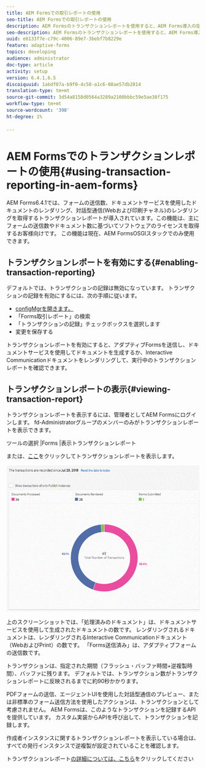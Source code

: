 ```yaml
---
title: AEM Formsでの取引レポートの使用
seo-title: AEM Formsでの取引レポートの使用
description: AEM Formsのトランザクションレポートを使用すると、AEM Forms導入の指定日以降に行われたすべてのトランザクションをカウントできます。
seo-description: AEM Formsのトランザクションレポートを使用すると、AEM Forms導入の指定日以降に行われたすべてのトランザクションをカウントできます。
uuid: e6133f7e-c79c-4006-89e7-3bebf7b8229e
feature: adaptive-forms
topics: developing
audience: administrator
doc-type: article
activity: setup
version: 6.4.1,6.5
discoiquuid: 1abdf07a-b9f0-4c58-a1c6-08ae57db2014
translation-type: tm+mt
source-git-commit: 3d54a8158d0564a3289a2100bbbc59e5ae38f175
workflow-type: tm+mt
source-wordcount: '398'
ht-degree: 1%

---
```



# AEM Formsでのトランザクションレポートの使用{#using-transaction-reporting-in-aem-forms}

AEM Forms6.4.1では、フォームの送信数、ドキュメントサービスを使用したドキュメントのレンダリング、対話型通信(Webおよび印刷チャネル)のレンダリングを取得するトランザクションレポートが導入されています。この機能は、主にフォームの送信数やドキュメント数に基づいてソフトウェアのライセンスを取得するお客様向けです。 この機能は現在、AEM FormsOSGIスタックでのみ使用できます。

## トランザクションレポートを有効にする{#enabling-transaction-reporting}

デフォルトでは、トランザクションの記録は無効になっています。 トランザクションの記録を有効にするには、次の手順に従います。

* [configMgrを開きます。](http://localhost:4502/system/console/configMgr)
* 「Forms取引レポート」の検索
* 「トランザクションの記録」チェックボックスを選択します
* 変更を保存する

トランザクションレポートを有効にすると、アダプティブFormsを送信し、ドキュメントサービスを使用してドキュメントを生成するか、Interactive Communicationドキュメントをレンダリングして、実行中のトランザクションレポートを確認できます。

## トランザクションレポートの表示{#viewing-transaction-report}

トランザクションレポートを表示するには、管理者としてAEM Formsにログインします。 fd-Administratorグループのメンバーのみがトランザクションレポートを表示できます。

ツールの選択 |Forms |表示トランザクションレポート

または、[ここ](http://localhost:4502/mnt/overlay/fd/transaction/gui/content/report.html)をクリックしてトランザクションレポートを表示します。

![TransactionReporting](assets/transactionreporting.gif)

上のスクリーンショットでは、「処理済みのドキュメント」は、ドキュメントサービスを使用して生成されたドキュメントの数です。 レンダリングされるドキュメントは、レンダリングされるInteractive Communicationドキュメント（WebおよびPrint）の数です。 「Forms送信済み」は、アダプティブフォームの送信数です。

トランザクションは、指定された期間（フラッシュ・バッファ時間+逆複製時間）、バッファに残ります。 デフォルトでは、トランザクション数がトランザクションレポートに反映されるまでに約90秒かかります。

PDFフォームの送信、エージェントUIを使用した対話型通信のプレビュー、または非標準のフォーム送信方法を使用したアクションは、トランザクションとして考慮されません。 AEM Formsは、このようなトランザクションを記録するAPIを提供しています。 カスタム実装からAPIを呼び出して、トランザクションを記録します。

作成者インスタンスに関するトランザクションレポートを表示している場合は、すべての発行インスタンスで逆複製が設定されていることを確認します。

トランザクションレポート[の詳細については、こちら](https://helpx.adobe.com/experience-manager/6-4/forms/using/transaction-reports-overview.html)をクリックしてください

